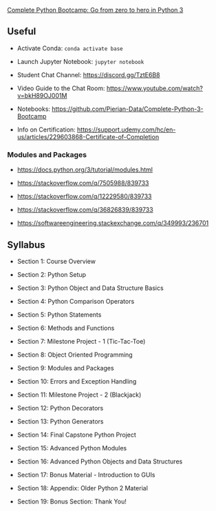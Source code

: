 [Complete Python Bootcamp: Go from zero to hero in Python 3](https://www.udemy.com/course/complete-python-bootcamp/)

## Useful

* Activate Conda: `conda activate base`

* Launch Jupyter Notebook: `jupyter notebook`

* Student Chat Channel: https://discord.gg/TztE6B8

* Video Guide to the Chat Room: https://www.youtube.com/watch?v=bkH89OJ001M

* Notebooks: https://github.com/Pierian-Data/Complete-Python-3-Bootcamp

* Info on Certification:  https://support.udemy.com/hc/en-us/articles/229603868-Certificate-of-Completion

### Modules and Packages

* https://docs.python.org/3/tutorial/modules.html

* https://stackoverflow.com/q/7505988/839733

* https://stackoverflow.com/q/12229580/839733

* https://stackoverflow.com/q/36826839/839733

* https://softwareengineering.stackexchange.com/q/349993/236701

## Syllabus

* Section 1: Course Overview

* Section 2: Python Setup

* Section 3: Python Object and Data Structure Basics

* Section 4: Python Comparison Operators

* Section 5: Python Statements

* Section 6: Methods and Functions

* Section 7: Milestone Project - 1 (Tic-Tac-Toe)

* Section 8: Object Oriented Programming

* Section 9: Modules and Packages

* Section 10: Errors and Exception Handling

* Section 11: Milestone Project - 2 (Blackjack)

* Section 12: Python Decorators

* Section 13: Python Generators

* Section 14: Final Capstone Python Project

* Section 15: Advanced Python Modules

* Section 16: Advanced Python Objects and Data Structures

* Section 17: Bonus Material - Introduction to GUIs

* Section 18: Appendix: Older Python 2 Material

* Section 19: Bonus Section: Thank You!